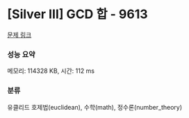 # [Silver III] GCD 합 - 9613 

[문제 링크](https://www.acmicpc.net/problem/9613) 

### 성능 요약

메모리: 114328 KB, 시간: 112 ms

### 분류

유클리드 호제법(euclidean), 수학(math), 정수론(number_theory)

